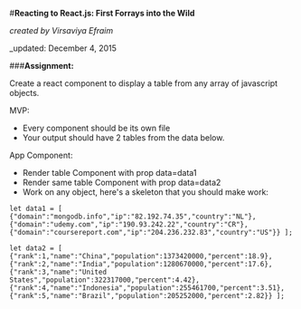 #__Reacting to React.js: First Forrays into the Wild__

_created by Virsaviya Efraim_

_updated: December 4, 2015

###__Assignment:__

Create a react component to display a table from any array of javascript objects. 

MVP: 
* Every component should be its own file
* Your output should have 2 tables from the data below.

App Component:
* Render table Component with prop data=data1
* Render same table Component with prop data=data2
* Work on any object, here's a skeleton that you should make work:

`let data1 = [
  {"domain":"mongodb.info","ip":"82.192.74.35","country":"NL"},
  {"domain":"udemy.com","ip":"190.93.242.22","country":"CR"},  
  {"domain":"coursereport.com","ip":"204.236.232.83","country":"US"}}
];`

`let data2 = [
   {"rank":1,"name":"China","population":1373420000,"percent":18.9},
   {"rank":2,"name":"India","population":1280670000,"percent":17.6},
   {"rank":3,"name":"United States","population":322317000,"percent":4.42},
   {"rank":4,"name":"Indonesia","population":255461700,"percent":3.51},
   {"rank":5,"name":"Brazil","population":205252000,"percent":2.82}}
];`
